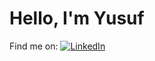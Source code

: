 # Hello, I'm Yusuf

Find me on:
[![LinkedIn][1.2]][1]

[1.2]: https://raw.githubusercontent.com/MartinHeinz/MartinHeinz/master/linkedin-3-16.png
[1]: https://www.linkedin.com/in/yusuf-arisoy/

